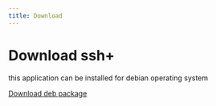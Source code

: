 ```yaml
---
title: Download
---
```


# Download ssh+

this application can be installed for debian operating system

[Download deb package](download.md)

